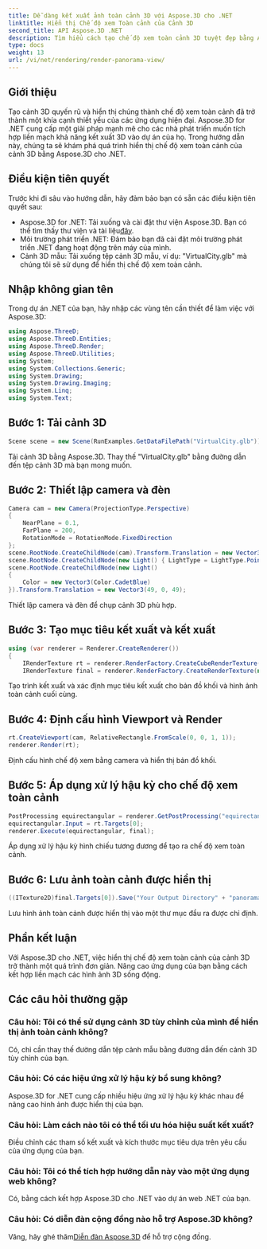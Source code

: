 ```yaml
---
title: Dễ dàng kết xuất ảnh toàn cảnh 3D với Aspose.3D cho .NET
linktitle: Hiển thị Chế độ xem Toàn cảnh của Cảnh 3D
second_title: API Aspose.3D .NET
description: Tìm hiểu cách tạo chế độ xem toàn cảnh 3D tuyệt đẹp bằng Aspose.3D cho .NET. Hãy làm theo hướng dẫn từng bước của chúng tôi để hiển thị cảnh sống động.
type: docs
weight: 13
url: /vi/net/rendering/render-panorama-view/
---
```

## Giới thiệu
Tạo cảnh 3D quyến rũ và hiển thị chúng thành chế độ xem toàn cảnh đã trở thành một khía cạnh thiết yếu của các ứng dụng hiện đại. Aspose.3D for .NET cung cấp một giải pháp mạnh mẽ cho các nhà phát triển muốn tích hợp liền mạch khả năng kết xuất 3D vào dự án của họ. Trong hướng dẫn này, chúng ta sẽ khám phá quá trình hiển thị chế độ xem toàn cảnh của cảnh 3D bằng Aspose.3D cho .NET.
## Điều kiện tiên quyết
Trước khi đi sâu vào hướng dẫn, hãy đảm bảo bạn có sẵn các điều kiện tiên quyết sau:
-  Aspose.3D for .NET: Tải xuống và cài đặt thư viện Aspose.3D. Bạn có thể tìm thấy thư viện và tài liệu[đây](https://releases.aspose.com/3d/net/).
- Môi trường phát triển .NET: Đảm bảo bạn đã cài đặt môi trường phát triển .NET đang hoạt động trên máy của mình.
- Cảnh 3D mẫu: Tải xuống tệp cảnh 3D mẫu, ví dụ: "VirtualCity.glb" mà chúng tôi sẽ sử dụng để hiển thị chế độ xem toàn cảnh.
## Nhập không gian tên
Trong dự án .NET của bạn, hãy nhập các vùng tên cần thiết để làm việc với Aspose.3D:
```csharp
using Aspose.ThreeD;
using Aspose.ThreeD.Entities;
using Aspose.ThreeD.Render;
using Aspose.ThreeD.Utilities;
using System;
using System.Collections.Generic;
using System.Drawing;
using System.Drawing.Imaging;
using System.Linq;
using System.Text;
```
## Bước 1: Tải cảnh 3D
```csharp
Scene scene = new Scene(RunExamples.GetDataFilePath("VirtualCity.glb"));
```
Tải cảnh 3D bằng Aspose.3D. Thay thế "VirtualCity.glb" bằng đường dẫn đến tệp cảnh 3D mà bạn mong muốn.
## Bước 2: Thiết lập camera và đèn
```csharp
Camera cam = new Camera(ProjectionType.Perspective)
{
    NearPlane = 0.1,
    FarPlane = 200,
    RotationMode = RotationMode.FixedDirection
};
scene.RootNode.CreateChildNode(cam).Transform.Translation = new Vector3(5, 6, 0);
scene.RootNode.CreateChildNode(new Light() { LightType = LightType.Point }).Transform.Translation = new Vector3(-10, 7, -10);
scene.RootNode.CreateChildNode(new Light()
{
    Color = new Vector3(Color.CadetBlue)
}).Transform.Translation = new Vector3(49, 0, 49);
```
Thiết lập camera và đèn để chụp cảnh 3D phù hợp.
## Bước 3: Tạo mục tiêu kết xuất và kết xuất
```csharp
using (var renderer = Renderer.CreateRenderer())
{
    IRenderTexture rt = renderer.RenderFactory.CreateCubeRenderTexture(new RenderParameters(false), 512, 512);
    IRenderTexture final = renderer.RenderFactory.CreateRenderTexture(new RenderParameters(false, 32, 0, 0), 1024 * 3, 1024);
```
Tạo trình kết xuất và xác định mục tiêu kết xuất cho bản đồ khối và hình ảnh toàn cảnh cuối cùng.
## Bước 4: Định cấu hình Viewport và Render
```csharp
rt.CreateViewport(cam, RelativeRectangle.FromScale(0, 0, 1, 1));
renderer.Render(rt);
```
Định cấu hình chế độ xem bằng camera và hiển thị bản đồ khối.
## Bước 5: Áp dụng xử lý hậu kỳ cho chế độ xem toàn cảnh
```csharp
PostProcessing equirectangular = renderer.GetPostProcessing("equirectangular");
equirectangular.Input = rt.Targets[0];
renderer.Execute(equirectangular, final);
```
Áp dụng xử lý hậu kỳ hình chiếu tương đương để tạo ra chế độ xem toàn cảnh.
## Bước 6: Lưu ảnh toàn cảnh được hiển thị
```csharp
((ITexture2D)final.Targets[0]).Save("Your Output Directory" + "panorama.png", ImageFormat.Png);
```
Lưu hình ảnh toàn cảnh được hiển thị vào một thư mục đầu ra được chỉ định.
## Phần kết luận
Với Aspose.3D cho .NET, việc hiển thị chế độ xem toàn cảnh của cảnh 3D trở thành một quá trình đơn giản. Nâng cao ứng dụng của bạn bằng cách kết hợp liền mạch các hình ảnh 3D sống động.
## Các câu hỏi thường gặp
### Câu hỏi: Tôi có thể sử dụng cảnh 3D tùy chỉnh của mình để hiển thị ảnh toàn cảnh không?
Có, chỉ cần thay thế đường dẫn tệp cảnh mẫu bằng đường dẫn đến cảnh 3D tùy chỉnh của bạn.
### Câu hỏi: Có các hiệu ứng xử lý hậu kỳ bổ sung không?
Aspose.3D for .NET cung cấp nhiều hiệu ứng xử lý hậu kỳ khác nhau để nâng cao hình ảnh được hiển thị của bạn.
### Câu hỏi: Làm cách nào tôi có thể tối ưu hóa hiệu suất kết xuất?
Điều chỉnh các tham số kết xuất và kích thước mục tiêu dựa trên yêu cầu của ứng dụng của bạn.
### Câu hỏi: Tôi có thể tích hợp hướng dẫn này vào một ứng dụng web không?
Có, bằng cách kết hợp Aspose.3D cho .NET vào dự án web .NET của bạn.
### Câu hỏi: Có diễn đàn cộng đồng nào hỗ trợ Aspose.3D không?
 Vâng, hãy ghé thăm[Diễn đàn Aspose.3D](https://forum.aspose.com/c/3d/18) để hỗ trợ cộng đồng.